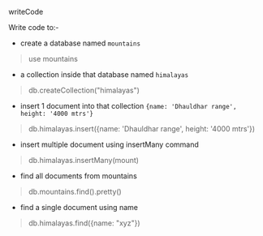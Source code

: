 writeCode

Write code to:-

- create a database named `mountains`

> use mountains

- a collection inside that database named `himalayas`

> db.createCollection("himalayas")

- insert 1 document into that collection `{name: 'Dhauldhar range', height: '4000 mtrs'}`

> db.himalayas.insert({name: 'Dhauldhar range', height: '4000 mtrs'})

- insert multiple document using insertMany command

> db.himalayas.insertMany(mount)

- find all documents from mountains

> db.mountains.find().pretty()

- find a single document using name

> db.himalayas.find({name: "xyz"})
